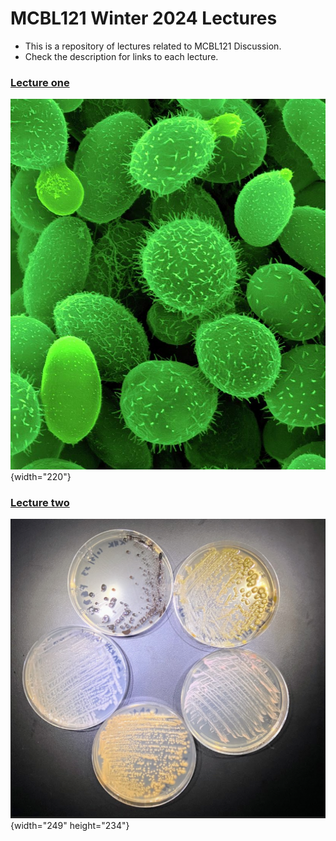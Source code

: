 # MCBL121 Winter 2024 Lectures

-   This is a repository of lectures related to MCBL121 Discussion.
-   Check the description for links to each lecture.

### [Lecture one](https://cluster.hpcc.ucr.edu/~kkell060/lectures/lecture_1.html#1)

![***Cryptococcus*** **(my favorite yeast)**](images/Cryptococcus.jpg){width="220"}

### [Lecture two](https://cluster.hpcc.ucr.edu/~kkell060/lectures/lecture_2.html#1)

![Some cultures from my research](images/7.jpg){width="249" height="234"}
